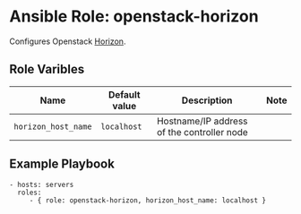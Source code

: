 # Ansible Role: openstack-horizon


Configures Openstack [Horizon](https://docs.openstack.org/horizon/latest/).

Role Varibles
-------------

| Name | Default value | Description | Note |
|---   |---            |---          |---   |
| `horizon_host_name` | `localhost` | Hostname/IP address of the controller node ||


Example Playbook
----------------

    - hosts: servers
      roles:
         - { role: openstack-horizon, horizon_host_name: localhost }

